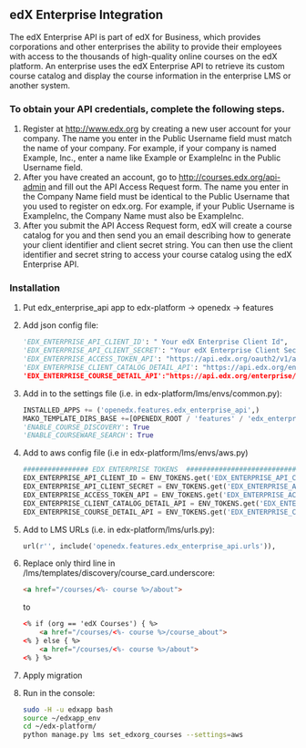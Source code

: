 ## edX Enterprise Integration

The edX Enterprise API is part of edX for Business, which provides
corporations and other enterprises the ability to provide their
employees with access to the thousands of high-quality online courses on
the edX platform. An enterprise uses the edX Enterprise API to retrieve
its custom course catalog and display the course information in the
enterprise LMS or another system.

### To obtain your API credentials, complete the following steps.

1. Register at http://www.edx.org by creating a new user account for your company. The name you enter in the Public Username field must match the name of your company. For example, if your company is named Example, Inc., enter a name like Example or ExampleInc in the Public Username field.
2. After you have created an account, go to http://courses.edx.org/api-admin and fill out the API Access Request form. The name you enter in the Company Name field must be identical to the Public Username that you used to register on edx.org. For example, if your Public Username is ExampleInc, the Company Name must also be ExampleInc.
3. After you submit the API Access Request form, edX will create a course catalog for you and then send you an email describing how to generate your client identifier and client secret string. You can then use the client identifier and secret string to access your course catalog using the edX Enterprise API.

### Installation

1.  Put edx_enterprise_api app to edx-platform -&gt; openedx -&gt; features

2.  Add json config file:
    ```python
    'EDX_ENTERPRISE_API_CLIENT_ID': " Your edX Enterprise Client Id",
    'EDX_ENTERPRISE_API_CLIENT_SECRET': "Your edX Enterprise Client Secret",
    'EDX_ENTERPRISE_ACCESS_TOKEN_API': "https://api.edx.org/oauth2/v1/access_token",
    'EDX_ENTERPRISE_CLIENT_CATALOG_DETAIL_API': "https://api.edx.org/enterprise/v1/enterprise-catalogs/”,
    'EDX_ENTERPRISE_COURSE_DETAIL_API':"https://api.edx.org/enterprise/v1/enterprise-catalogs/",
    ```
3.  Add in to the settings file (i.e. in edx-platform/lms/envs/common.py):
    ```python
    INSTALLED_APPS += ('openedx.features.edx_enterprise_api',)
    MAKO_TEMPLATE_DIRS_BASE +=[OPENEDX_ROOT / 'features' / 'edx_enterprise_api' / 'templates']
    'ENABLE_COURSE_DISCOVERY': True
    'ENABLE_COURSEWARE_SEARCH': True
    ```
    
4.  Add to aws config file (i.e in edx-platform/lms/envs/aws.py)
    ```python
    ################ EDX ENTERPRISE TOKENS  #############################
    EDX_ENTERPRISE_API_CLIENT_ID = ENV_TOKENS.get('EDX_ENTERPRISE_API_CLIENT_ID', "EDX_ENTERPRISE_API_CLIENT_ID")
    EDX_ENTERPRISE_API_CLIENT_SECRET = ENV_TOKENS.get('EDX_ENTERPRISE_API_CLIENT_SECRET', "EDX_ENTERPRISE_API_CLIENT_SECRET")
    EDX_ENTERPRISE_ACCESS_TOKEN_API = ENV_TOKENS.get('EDX_ENTERPRISE_ACCESS_TOKEN_API', "EDX_ENTERPRISE_ACCESS_TOKEN_API")
    EDX_ENTERPRISE_CLIENT_CATALOG_DETAIL_API = ENV_TOKENS.get('EDX_ENTERPRISE_CLIENT_CATALOG_DETAIL_API', "EDX_ENTERPRISE_CLIENT_CATALOG_DETAIL_API")
    EDX_ENTERPRISE_COURSE_DETAIL_API = ENV_TOKENS.get('EDX_ENTERPRISE_COURSE_DETAIL_API', "EDX_ENTERPRISE_COURSE_DETAIL_API")
    ```  
5.  Add to LMS URLs (i.e. in edx-platform/lms/urls.py):
    ```python
    url(r'', include('openedx.features.edx_enterprise_api.urls')),
    ```
6.  Replace only third line in /lms/templates/discovery/course\_card.underscore:
    ```html
    <a href="/courses/<%- course %>/about">
    ```
    to
    ```html
    <% if (org == 'edX Courses') { %>
        <a href="/courses/<%- course %>/course_about">
    <% } else { %>
        <a href="/courses/<%- course %>/about">
    <% } %>
    ```

7. Apply migration

8. Run in the console:
    ```bash
    sudo -H -u edxapp bash
    source ~/edxapp_env 
    cd ~/edx-platform/
    python manage.py lms set_edxorg_courses --settings=aws
    ```
    
